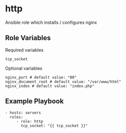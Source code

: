 http
=========

Ansible role which installs / configures nginx

Role Variables
--------------

Required variables
```
tcp_socket
```

Optional variables
```
nginx_port # default value: "80"
nginx_document_root # default value: "/var/www/html"
nginx_index # default value: "index.php"
```

Example Playbook
----------------

    - hosts: servers
      roles:
         - role: http
           tcp_socket: "{{ tcp_socket }}"

